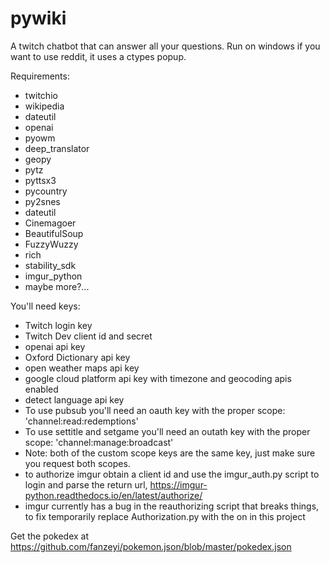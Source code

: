 # pywiki
A twitch chatbot that can answer all your questions.
Run on windows if you want to use reddit, it uses a ctypes popup.

Requirements:
- twitchio
- wikipedia
- dateutil
- openai
- pyowm
- deep_translator
- geopy
- pytz
- pyttsx3
- pycountry
- py2snes
- dateutil
- Cinemagoer
- BeautifulSoup
- FuzzyWuzzy
- rich
- stability_sdk
- imgur_python
- maybe more?...

You'll need keys:
- Twitch login key
- Twitch Dev client id and secret
- openai api key
- Oxford Dictionary api key
- open weather maps api key
- google cloud platform api key with timezone and geocoding apis enabled
- detect language api key
- To use pubsub you'll need an oauth key with the proper scope: 'channel:read:redemptions'
- To use settitle and setgame you'll need an outath key with the proper scope: 'channel:manage:broadcast'
- Note: both of the custom scope keys are the same key, just make sure you request both scopes.
- to authorize imgur obtain a client id and use the imgur_auth.py script to login and parse the return url, https://imgur-python.readthedocs.io/en/latest/authorize/
- imgur currently has a bug in the reauthorizing script that breaks things, to fix temporarily replace Authorization.py with the on in this project 

Get the pokedex at https://github.com/fanzeyi/pokemon.json/blob/master/pokedex.json
